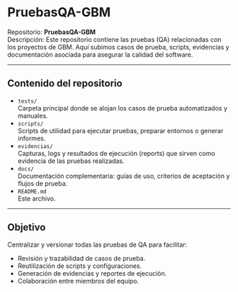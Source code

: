 # PruebasQA-GBM

Repositorio: **PruebasQA-GBM**  
Descripción: Este repositorio contiene las pruebas (QA) relacionadas con los proyectos de GBM. Aquí subimos casos de prueba, scripts, evidencias y documentación asociada para asegurar la calidad del software.

---

## Contenido del repositorio

- `tests/`  
  Carpeta principal donde se alojan los casos de prueba automatizados y manuales.
- `scripts/`  
  Scripts de utilidad para ejecutar pruebas, preparar entornos o generar informes.
- `evidencias/`  
  Capturas, logs y resultados de ejecución (reports) que sirven como evidencia de las pruebas realizadas.
- `docs/`  
  Documentación complementaria: guías de uso, criterios de aceptación y flujos de prueba.
- `README.md`  
  Este archivo.



---

## Objetivo

Centralizar y versionar todas las pruebas de QA para facilitar:
- Revisión y trazabilidad de casos de prueba.
- Reutilización de scripts y configuraciones.
- Generación de evidencias y reportes de ejecución.
- Colaboración entre miembros del equipo.
